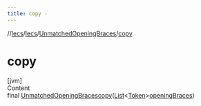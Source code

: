 ```yaml
---
title: copy -
---
```

//[lecs](../../index.md)/[lecs](../index.md)/[UnmatchedOpeningBraces](index.md)/[copy](copy.md)



# copy  
[jvm]  
Content  
final [UnmatchedOpeningBraces](index.md)[copy](copy.md)([List](https://docs.oracle.com/javase/8/docs/api/java/util/List.html)<[Token](../-token/index.md)>[openingBraces](copy.md))  
  



